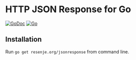 # HTTP JSON Response for Go

[![GoDoc](https://godoc.org/resenje.org/jsonresponse?status.svg)](https://godoc.org/resenje.org/jsonresponse)
[![Go](https://github.com/janos/jsonresponse/workflows/Go/badge.svg)](https://github.com/janos/jsonresponse/actions?query=workflow%3AGo)

## Installation

Run `go get resenje.org/jsonresponse` from command line.
